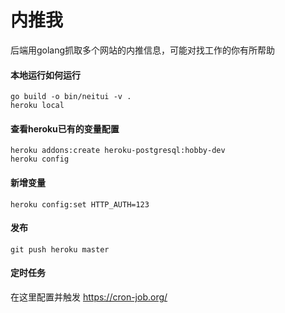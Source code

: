 # 内推我

后端用golang抓取多个网站的内推信息，可能对找工作的你有所帮助

#### 本地运行如何运行
```
go build -o bin/neitui -v .
heroku local
```

#### 查看heroku已有的变量配置
```shell script
heroku addons:create heroku-postgresql:hobby-dev
heroku config
```

#### 新增变量
```shell script
heroku config:set HTTP_AUTH=123
```

#### 发布
```shell script
git push heroku master
```

#### 定时任务
在这里配置并触发 https://cron-job.org/
